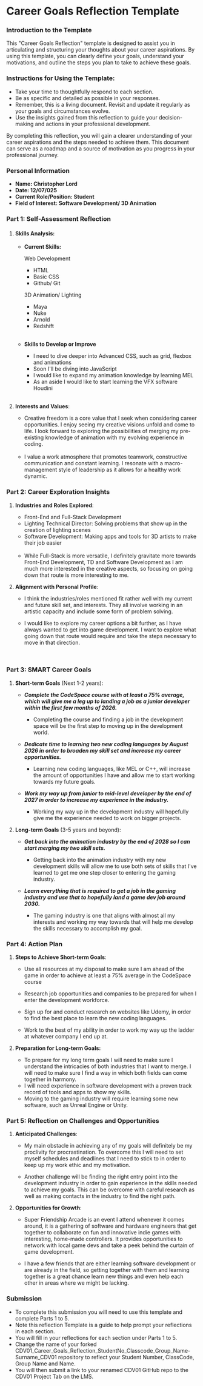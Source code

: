 # Career Goals Reflection Template

### Introduction to the Template

This "Career Goals Reflection" template is designed to assist you in articulating and structuring your thoughts about your career aspirations. By using this template, you can clearly define your goals, understand your motivations, and outline the steps you plan to take to achieve these goals.

### Instructions for Using the Template:

-  Take your time to thoughtfully respond to each section.
-  Be as specific and detailed as possible in your responses.
-  Remember, this is a living document. Revisit and update it regularly as your goals and circumstances evolve.
-  Use the insights gained from this reflection to guide your decision-making and actions in your professional development.

By completing this reflection, you will gain a clearer understanding of your career aspirations and the steps needed to achieve them. This document can serve as a roadmap and a source of motivation as you progress in your professional journey.

### Personal Information

-  **Name: Christopher Lord**
-  **Date: 12/07/025**
-  **Current Role/Position: Student**
-  **Field of Interest: Software Development/ 3D Animation**

### Part 1: Self-Assessment Reflection

1. #### Skills Analysis:

   -  **Current Skills:**

      Web Development

      - HTML 
      - Basic CSS 
      - Github/ Git

      3D Animation/ Lighting

      - Maya
      - Nuke
      - Arnold
      - Redshift

      <br>

   -  **Skills to Develop or Improve** 
      - I need to dive deeper into Advanced CSS, such as grid, flexbox and animations 
      - Soon I'll be diving into JavaScript 
      - I would like to expand my animation knowledge by learning MEL 
      - As an aside I would like to start learning the VFX software Houdini

      <br>

2. **Interests and Values**:

   - Creative freedom is a core value that I seek when considering career opportunities. I enjoy seeing my creative visions unfold and come to life. I look forward to exploring the possibilities of merging my pre-existing knowledge of animation with my evolving experience in coding. 

   <br>

   - I value a work atmosphere that promotes teamwork, constructive communication and constant learning. I resonate with a macro-management style of leadership as it allows for a healthy work dynamic. 


### Part 2: Career Exploration Insights

1. **Industries and Roles Explored**:

   - Front-End and Full-Stack Development
   - Lighting Technical Director: Solving problems that show up in the creation of lighting scenes
   - Software Development: Making apps and tools for 3D artists to make their job easier

   <br>

   -  While Full-Stack is more versatile, I definitely gravitate more towards Front-End Development, TD and Software Development as I am much more interested in the creative aspects, so focusing on going down that route is more interesting to me. 

2. **Alignment with Personal Profile**:

   - I think the industries/roles mentioned fit rather well with my current and future skill set, and interests. They all involve working in an artistic capacity and include some form of problem solving.  

   - I would like to explore my career options a bit further, as I have always wanted to get into game development. I want to explore what going down that route would require and take the steps necessary to move in that direction. 
   <br>
### Part 3: SMART Career Goals

1. **Short-term Goals** (Next 1-2 years):

   - ***Complete the CodeSpace course with at least a 75% average, which will give me a leg up to landing a job as a junior developer within the first few months of 2026.***
      -  Completing the course and finding a job in the development space will be the first step to moving up in the development world.

   - ***Dedicate time to learning two new coding languages by August 2026 in order to broaden my skill set and increase my career opportunities.***
      - Learning new coding languages, like MEL or C++, will increase the amount of opportunities I have and allow me to start working towards my future goals.

   - ***Work my way up from junior to mid-level developer by the end of 2027 in order to increase my experience in the industry.***
      - Working my way up in the development industry will hopefully give me the experience needed to work on bigger projects.

2. **Long-term Goals** (3-5 years and beyond):

   -  ***Get back into the animation industry by the end of 2028 so I can start merging my two skill sets.***
      - Getting back into the animation industry with my new development skills will allow me to use both sets of skills that I've learned to get me one step closer to entering the gaming industry.

   - ***Learn everything that is required to get a job in the gaming industry and use that to hopefully land a game dev job around 2030.***
      - The gaming industry is one that aligns with almost all my interests and working my way towards that will help me develop the skills necessary to accomplish my goal.

### Part 4: Action Plan

1. **Steps to Achieve Short-term Goals**:

   - Use all resources at my disposal to make sure I am ahead of the game in order to achieve at least a 75% average in the CodeSpace course
   - Research job opportunities and companies to be prepared for when I enter the development workforce.

   - Sign up for and conduct research on websites like Udemy, in order to find the best place to learn the new coding languages.

   - Work to the best of my ability in order to work my way up the ladder at whatever company I end up at.

2. **Preparation for Long-term Goals:**

   - To prepare for my long term goals I will need to make sure I understand the intricacies of both industries that I want to merge. I will need to make sure I find a way in which both fields can come together in harmony.
   - I will need experience in software development with a proven track record of tools and apps to show my skills.
   - Moving to the gaming industry will require learning some new software, such as Unreal Engine or Unity. 

### Part 5: Reflection on Challenges and Opportunities

1. **Anticipated Challenges**:

   -  My main obstacle in achieving any of my goals will definitely be my proclivity for procrastination. To overcome this I will need to set myself schedules and deadlines that I need to stick to in order to keep up my work ethic and my motivation. 

   - Another challenge will be finding the right entry point into the development industry in order to gain experience in the skills needed to achieve my goals. This can be overcome with careful research as well as making contacts in the industry to find the right path.

2. **Opportunities for Growth**:

   -  Super Friendship Arcade is an event I attend whenever it comes around, it is a gathering of software and hardware engineers that get together to collaborate on fun and innovative indie games with interesting, home-made controllers. It provides opportunities to network with local game devs and take a peek behind the curtain of game development.

   - I have a few friends that are either learning software development or are already in the field, so getting together with them and learning together is a great chance learn new things and even help each other in areas where we might be lacking. 

### Submission

-  To complete this submission you will need to use this template and complete Parts 1 to 5.
-  Note this reflection Template is a guide to help prompt your reflections in each section.
-  You will fill in your reflections for each section under Parts 1 to 5.
-  Change the name of your forked CDV01_Career_Goals_Reflection_StudentNo_Classcode_Group_Name-Surname_CDV01 repository to reflect your Student Number, ClassCode, Group Name and Name.
-  You will then submit a link to your renamed CDV01 GitHub repo to the CDV01 Project Tab on the LMS.
